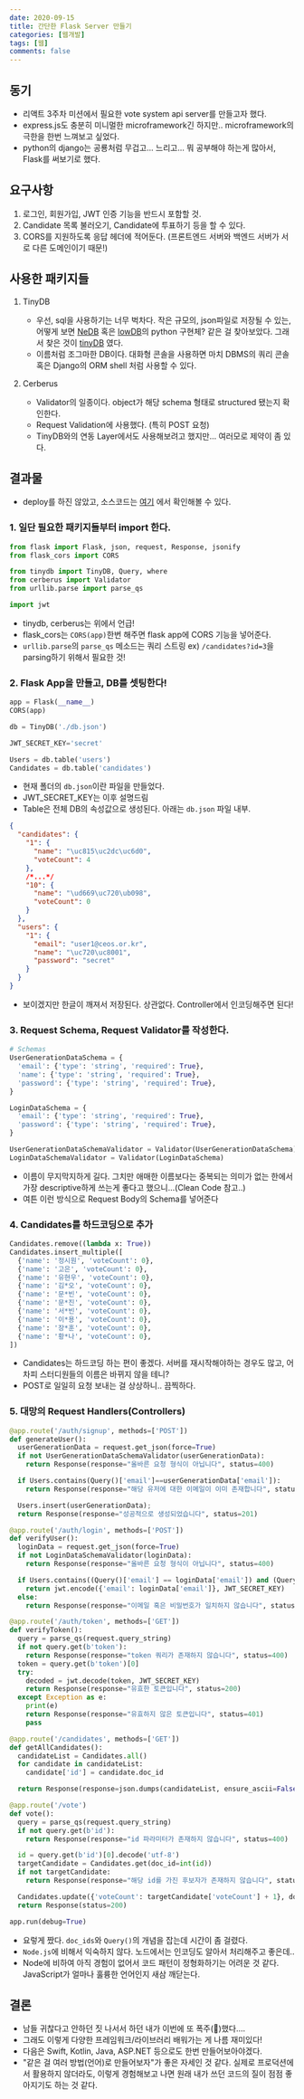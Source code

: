 ```yaml
---
date: 2020-09-15
title: 간단한 Flask Server 만들기
categories: [웹개발]
tags: [웹]
comments: false
---
```


## 동기

- 리액트 3주차 미션에서 필요한 vote system api server를 만들고자 했다.
- express.js도 충분히 미니멀한 microframework긴 하지만.. microframework의 극한을 한번 느껴보고 싶었다.
- python의 django는 공룡처럼 무겁고... 느리고... 뭐 공부해야 하는게 많아서, Flask를 써보기로 했다.

## 요구사항

1. 로그인, 회원가입, JWT 인증 기능을 반드시 포함할 것.
2. Candidate 목록 불러오기, Candidate에 투표하기 등을 할 수 있다.
3. CORS를 지원하도록 응답 헤더에 적어둔다. (프론트엔드 서버와 백엔드 서버가 서로 다른 도메인이기 때문!)

## 사용한 패키지들

1. TinyDB

   - 우선, sql을 사용하기는 너무 벅차다. 작은 규모의, json파일로 저장될 수 있는, 어떻게 보면 [NeDB](https://github.com/louischatriot/nedb) 혹은 [lowDB](https://github.com/typicode/lowdb)의 python 구현체? 같은 걸 찾아보았다. 그래서 찾은 것이 [tinyDB](https://tinydb.readthedocs.io/en/latest/) 였다.
   - 이름처럼 조그마한 DB이다. 대화형 콘솔을 사용하면 마치 DBMS의 쿼리 콘솔 혹은 Django의 ORM shell 처럼 사용할 수 있다.

2. Cerberus
   - Validator의 일종이다. object가 해당 schema 형태로 structured 됐는지 확인한다.
   - Request Validation에 사용했다. (특히 POST 요청)
   - TinyDB와의 연동 Layer에서도 사용해보려고 했지만... 여러모로 제약이 좀 있다.

## 결과물

- deploy를 하진 않았고, 소스코드는 [여기](https://github.com/sebastianrcnt/ceos-vote) 에서 확인해볼 수 있다.

### 1. 일단 필요한 패키지들부터 import 한다.

```python
from flask import Flask, json, request, Response, jsonify
from flask_cors import CORS

from tinydb import TinyDB, Query, where
from cerberus import Validator
from urllib.parse import parse_qs

import jwt
```

- tinydb, cerberus는 위에서 언급!
- flask_cors는 `CORS(app)`한번 해주면 flask app에 CORS 기능을 넣어준다.
- `urllib.parse`의 `parse_qs` 메소드는 쿼리 스트링 ex) `/candidates?id=3`을 parsing하기 위해서 필요한 것!

### 2. Flask App을 만들고, DB를 셋팅한다!

```python
app = Flask(__name__)
CORS(app)

db = TinyDB('./db.json')

JWT_SECRET_KEY='secret'

Users = db.table('users')
Candidates = db.table('candidates')
```

- 현재 폴더의 `db.json`이란 파일을 만들었다.
- JWT_SECRET_KEY는 이후 설명드림
- Table은 전체 DB의 속성값으로 생성된다. 아래는 `db.json` 파일 내부.

```json
{
  "candidates": {
    "1": {
      "name": "\uc815\uc2dc\uc6d0",
      "voteCount": 4
    },
    /*...*/
    "10": {
      "name": "\ud669\uc720\ub098",
      "voteCount": 0
    }
  },
  "users": {
    "1": {
      "email": "user1@ceos.or.kr",
      "name": "\uc720\uc8001",
      "password": "secret"
    }
  }
}
```

- 보이겠지만 한글이 깨져서 저장된다. 상관없다. Controller에서 인코딩해주면 된다!

### 3. Request Schema, Request Validator를 작성한다.

```python
# Schemas
UserGenerationDataSchema = {
  'email': {'type': 'string', 'required': True},
  'name': {'type': 'string', 'required': True},
  'password': {'type': 'string', 'required': True},
}

LoginDataSchema = {
  'email': {'type': 'string', 'required': True},
  'password': {'type': 'string', 'required': True},
}

UserGenerationDataSchemaValidator = Validator(UserGenerationDataSchema)
LoginDataSchemaValidator = Validator(LoginDataSchema)
```

- 이름이 무지막지하게 길다. 그치만 애매한 이름보다는 중복되는 의미가 없는 한에서 가장 descriptive하게 쓰는게 좋다고 했으니...(Clean Code 참고..)
- 여튼 이런 방식으로 Request Body의 Schema를 넣어준다

### 4. Candidates를 하드코딩으로 추가

```python
Candidates.remove((lambda x: True))
Candidates.insert_multiple([
  {'name': '정시원', 'voteCount': 0},
  {'name': '고은', 'voteCount': 0},
  {'name': '유현우', 'voteCount': 0},
  {'name': '김*오', 'voteCount': 0},
  {'name': '문*빈', 'voteCount': 0},
  {'name': '문*진', 'voteCount': 0},
  {'name': '서*빈', 'voteCount': 0},
  {'name': '이*용', 'voteCount': 0},
  {'name': '장*훈', 'voteCount': 0},
  {'name': '황*나', 'voteCount': 0},
])
```

- Candidates는 하드코딩 하는 편이 좋겠다. 서버를 재시작해야하는 경우도 많고, 어차피 스터디원들의 이름은 바뀌지 않을 테니?
- POST로 일일히 요청 보내는 걸 상상하니.. 끔찍하다.

### 5. 대망의 Request Handlers(Controllers)

```python
@app.route('/auth/signup', methods=['POST'])
def generateUser():
  userGenerationData = request.get_json(force=True)
  if not UserGenerationDataSchemaValidator(userGenerationData):
    return Response(response="올바른 요청 형식이 아닙니다", status=400)

  if Users.contains(Query()['email']==userGenerationData['email']):
    return Response(response="해당 유저에 대한 이메일이 이미 존재합니다", status=403)

  Users.insert(userGenerationData);
  return Response(response="성공적으로 생성되었습니다", status=201)

@app.route('/auth/login', methods=['POST'])
def verifyUser():
  loginData = request.get_json(force=True)
  if not LoginDataSchemaValidator(loginData):
    return Response(response="올바른 요청 형식이 아닙니다", status=400)

  if Users.contains((Query()['email'] == loginData['email']) and (Query()['password'] == loginData['password'])):
    return jwt.encode({'email': loginData['email']}, JWT_SECRET_KEY)
  else:
    return Response(response="이메일 혹은 비밀번호가 일치하지 않습니다", status=404)

@app.route('/auth/token', methods=['GET'])
def verifyToken():
  query = parse_qs(request.query_string)
  if not query.get(b'token'):
    return Response(response="token 쿼리가 존재하지 않습니다", status=400)
  token = query.get(b'token')[0]
  try:
    decoded = jwt.decode(token, JWT_SECRET_KEY)
    return Response(response="유효한 토큰입니다", status=200)
  except Exception as e:
    print(e)
    return Response(response="유효하지 않은 토큰입니다", status=401)
    pass

@app.route('/candidates', methods=['GET'])
def getAllCandidates():
  candidateList = Candidates.all()
  for candidate in candidateList:
    candidate['id'] = candidate.doc_id

  return Response(response=json.dumps(candidateList, ensure_ascii=False), mimetype="application/json")

@app.route('/vote')
def vote():
  query = parse_qs(request.query_string)
  if not query.get(b'id'):
    return Response(response="id 파라미터가 존재하지 않습니다", status=400)

  id = query.get(b'id')[0].decode('utf-8')
  targetCandidate = Candidates.get(doc_id=int(id))
  if not targetCandidate:
    return Response(response="해당 id를 가진 후보자가 존재하지 않습니다", status=404)

  Candidates.update({'voteCount': targetCandidate['voteCount'] + 1}, doc_ids=[int(id)])
  return Response(status=200)

app.run(debug=True)
```

- 요렇게 짰다. `doc_ids`와 `Query()`의 개념을 잡는데 시간이 좀 걸렸다.
- `Node.js`에 비해서 익숙하지 않다. 노드에서는 인코딩도 알아서 처리해주고 좋은데..
- Node에 비하여 아직 경험이 없어서 코드 패턴이 정형화하기는 어려운 것 같다. JavaScript가 얼마나 훌륭한 언어인지 새삼 깨닫는다.

## 결론

- 남들 귀찮다고 안하던 짓 나서서 하던 내가 이번에 또 폭주(🚂)했다....
- 그래도 이렇게 다양한 프레임워크/라이브러리 배워가는 게 나름 재미있다!
- 다음은 Swift, Kotlin, Java, ASP.NET 등으로도 한번 만들어보아야겠다.
- "같은 걸 여러 방법(언어)로 만들어보자"가 좋은 자세인 것 같다. 실제로 프로덕션에서 활용하지 않더라도, 이렇게 경험해보고 나면 원래 내가 쓰던 코드의 질이 점점 좋아지기도 하는 것 같다.
